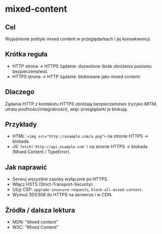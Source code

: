 # mixed-content

## Cel

Wyjaśnienie polityki mixed content w przeglądarkach i jej konsekwencji.

## Krótka reguła

- HTTP strona → HTTPS żądanie: dozwolone (brak obniżenia poziomu bezpieczeństwa).
- HTTPS strona → HTTP żądanie: blokowane jako mixed content.

## Dlaczego

Żądania HTTP z kontekstu HTTPS obniżają bezpieczeństwo (ryzyko MITM, utrata poufności/integralności), więc przeglądarki je blokują.

## Przykłady

- HTML: `<img src="http://example.com/a.png">` na stronie HTTPS → blokada.
- JS: `fetch('http://api.example.com')` na stronie HTTPS → blokada (Mixed Content / TypeError).

## Jak naprawić

- Serwuj wszystkie zasoby wyłącznie po HTTPS.
- Włącz HSTS (Strict-Transport-Security).
- Użyj CSP: `upgrade-insecure-requests`, `block-all-mixed-content`.
- Wymuś 301/308 do HTTPS na serwerze i w CDN.

## Źródła / dalsza lektura

- MDN: "Mixed content"
- W3C: "Mixed Content"


